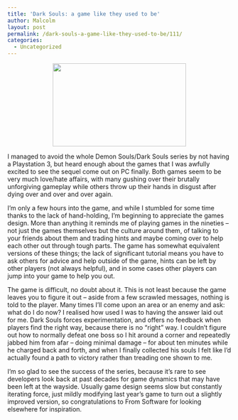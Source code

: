 ```yaml
---
title: 'Dark Souls: a game like they used to be'
author: Malcolm
layout: post
permalink: /dark-souls-a-game-like-they-used-to-be/111/
categories:
  - Uncategorized
---
```

<center>
  <a href="http://www.malcolmcrum.com/wp/wp-content/uploads/2012/08/2012-08-24_00001.jpg"><img class="aligncenter size-medium wp-image-115" title="Dark Souls" src="http://www.malcolmcrum.com/wp/wp-content/uploads/2012/08/2012-08-24_00001-300x187.jpg" alt="" width="300" height="187" /></a>
</center>

  
I managed to avoid the whole Demon Souls/Dark Souls series by not having a Playstation 3, but heard enough about the games that I was awfully excited to see the sequel come out on PC finally. Both games seem to be very much love/hate affairs, with many gushing over their brutally unforgiving gameplay while others throw up their hands in disgust after dying over and over and over again.

I&#8217;m only a few hours into the game, and while I stumbled for some time thanks to the lack of hand-holding, I&#8217;m beginning to appreciate the games design. More than anything it reminds me of playing games in the nineties &#8211; not just the games themselves but the culture around them, of talking to your friends about them and trading hints and maybe coming over to help each other out through tough parts. The game has somewhat equivalent versions of these things; the lack of significant tutorial means you have to ask others for advice and help outside of the game, hints can be left by other players (not always helpful), and in some cases other players can jump into your game to help you out.

The game is difficult, no doubt about it. This is not least because the game leaves you to figure it out &#8211; aside from a few scrawled messages, nothing is told to the player. Many times I&#8217;ll come upon an area or an enemy and ask: what do I do now? I realised how used I was to having the answer laid out for me. Dark Souls forces experimentation, and offers no feedback when players find the right way, because there is no &#8220;right&#8221; way. I couldn&#8217;t figure out how to normally defeat one boss so I hit around a corner and repeatedly jabbed him from afar &#8211; doing minimal damage &#8211; for about ten minutes while he charged back and forth, and when I finally collected his souls I felt like I&#8217;d actually found a path to victory rather than treading one shown to me.

I&#8217;m so glad to see the success of the series, because it&#8217;s rare to see developers look back at past decades for game dynamics that may have been left at the wayside. Usually game design seems slow but constantly iterating force, just mildly modifying last year&#8217;s game to turn out a slightly improved version, so congratulations to From Software for looking elsewhere for inspiration.